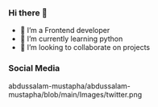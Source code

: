 ### Hi there 👋






- 🔭 I’m a Frontend developer
- 🌱 I’m currently learning python
- 👯 I’m looking to collaborate on projects

### Social Media

abdussalam-mustapha/abdussalam-mustapha/blob/main/Images/twitter.png





